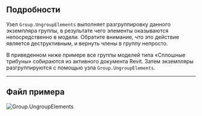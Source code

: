 ## Подробности
Узел `Group.UngroupElements` выполняет разгруппировку данного экземпляра группы, в результате чего элементы оказываются непосредственно в модели. Обратите внимание, что это действие является деструктивным, и вернуть члены в группу непросто.

В приведенном ниже примере все группы моделей типа «Сплошные трибуны» собираются из активного документа Revit. Затем экземпляры разгруппируются с помощью узла `Group.UngroupElements`.

___
## Файл примера

![Group.UngroupElements](./Revit.Elements.Group.UngroupElements_img.jpg)

